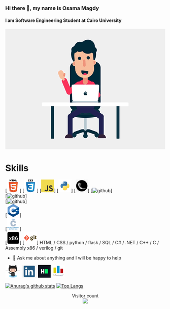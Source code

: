 ### Hi there 👋, my name is Osama Magdy
#### I am Software Engineering Student at Cairo University
![I am Software Engineering Student at Cairo University](https://github.com/osamamagdy/osamamagdy/blob/main/Welcome.gif)


# Skills
[<img src='https://github.com/osamamagdy/osamamagdy/blob/main/html.png' alt='github' height='40'>] 
[<img src='https://github.com/osamamagdy/osamamagdy/blob/main/css.png' alt='github' height='40'>] 
[<img src='https://github.com/osamamagdy/osamamagdy/blob/main/javascript.png' alt='github' height='40'>] 
[<img src='https://github.com/osamamagdy/osamamagdy/blob/main/python.png' alt='github' height='40'>] 
[<img src='https://github.com/osamamagdy/osamamagdy/blob/main/flask.png' alt='github' height='40'>] 
[<img src='https://github.com/osamamagdy/osamamagdy/blob/main/SQL.png' alt='github' height='40'>]  
[<img src='https://github.com/osamamagdy/osamamagdy/blob/main/C#.png' alt='github' height='40'>]  
[<img src='https://github.com/osamamagdy/osamamagdy/blob/main/.Net.png' alt='github' height='40'>]  
[<img src='https://github.com/osamamagdy/osamamagdy/blob/main/cpp.png' alt='github' height='40'>]  
[<img src='https://github.com/osamamagdy/osamamagdy/blob/main/c.png' alt='github' height='40'>]   
[<img src='https://github.com/osamamagdy/osamamagdy/blob/main/Assembly x86.png' alt='github' height='40'>]
[<img src='https://github.com/osamamagdy/osamamagdy/blob/main/git.png' alt='github' height='40'>] 
HTML / CSS / python / flask / SQL / C# / .NET / C++ / C / Assembly x86 / verilog / git

- 💬 Ask me about anything and I will be happy to help 


[<img src='https://github.com/osamamagdy/osamamagdy/blob/main/Github.png' alt='github' height='40'>](https://github.com/osamamagdy)  [<img src='https://github.com/osamamagdy/osamamagdy/blob/main/linkedin.png' alt='linkedin' height='40'>](https://www.linkedin.com/in/osama-m-8a0b0b137/)  [<img src='https://github.com/osamamagdy/osamamagdy/blob/main/HackerRank.png' alt='hackerrank' height='40'>](https://www.hackerrank.com/osamamagdy174?hr_r=1)  [<img src='https://github.com/osamamagdy/osamamagdy/blob/main/Codeforces.png' alt='codeforces' height='40'>](https://codeforces.com/profile/Ossama_Magdy)  

[![Anurag's github stats](https://github-readme-stats.vercel.app/api?username=osamamagdy&count_private=true&show_icons=true&theme=radical)](https://github.com/anuraghazra/github-readme-stats)
[![Top Langs](https://github-readme-stats.vercel.app/api/top-langs/?username=osamamagdy&show_icons=true&theme=radical&layout=compact)](https://github.com/anuraghazra/github-readme-stats)


<p align="center"> 
  Visitor count<br>
  <img src="https://profile-counter.glitch.me/osamamagdy/count.svg" />
</p>
